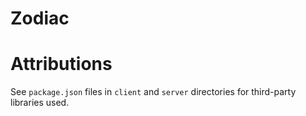 <!-- [![DOI](https://zenodo.org/badge/DOI/10.5281/zenodo.4058570.svg)](https://zenodo.org/record/4058570) -->

# Zodiac

# Attributions

See `package.json` files in `client` and `server` directories for third-party libraries used.
